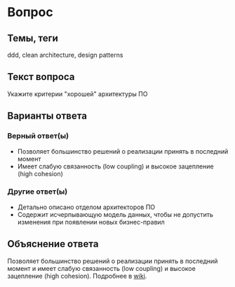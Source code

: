 # Вопрос

## Темы, теги

ddd, clean architecture, design patterns

## Текст вопроса

Укажите критерии "хорошей" архитектуры ПО

## Варианты ответа

### Верный ответ(ы)

* Позволяет большинство решений о реализации принять в последний момент
* Имеет слабую связанность (low coupling) и высокое зацепление (high cohesion)

### Другие ответ(ы)

* Детально описано отделом архитекторов ПО
* Содержит исчерпывающую модель данных, чтобы не допустить изменения при появлении новых бизнес-правил

## Объяснение ответа

Позволяет большинство решений о реализации принять в последний момент и имеет слабую связанность (low coupling) и высокое зацепление (high cohesion). Подробнее в [wiki](https://technical-excellence.ru/wiki/).
